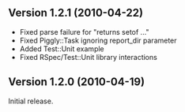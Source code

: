 ## Version 1.2.1 (2010-04-22)
* Fixed parse failure for "returns setof ..."
* Fixed Piggly::Task ignoring report_dir parameter
* Added Test::Unit example
* Fixed RSpec/Test::Unit library interactions

## Version 1.2.0 (2010-04-19)
Initial release.

